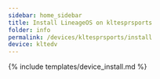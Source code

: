 ```yaml
---
sidebar: home_sidebar
title: Install LineageOS on kltesprsports
folder: info
permalink: /devices/kltesprsports/install
device: kltedv
---
```

{% include templates/device_install.md %}

